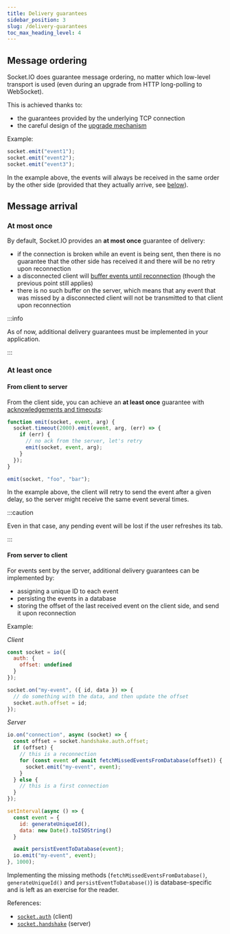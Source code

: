 ```yaml
---
title: Delivery guarantees
sidebar_position: 3
slug: /delivery-guarantees
toc_max_heading_level: 4
---
```


## Message ordering

Socket.IO does guarantee message ordering, no matter which low-level transport is used (even during an upgrade from HTTP long-polling to WebSocket).

This is achieved thanks to:

- the guarantees provided by the underlying TCP connection
- the careful design of the [upgrade mechanism](how-it-works.md#upgrade-mechanism)

Example:

```js
socket.emit("event1");
socket.emit("event2");
socket.emit("event3");
```

In the example above, the events will always be received in the same order by the other side (provided that they actually arrive, see [below](#message-arrival)).

## Message arrival

### At most once

By default, Socket.IO provides an **at most once** guarantee of delivery:

- if the connection is broken while an event is being sent, then there is no guarantee that the other side has received it and there will be no retry upon reconnection
- a disconnected client will [buffer events until reconnection](../03-Client/client-offline-behavior.md) (though the previous point still applies)
- there is no such buffer on the server, which means that any event that was missed by a disconnected client will not be transmitted to that client upon reconnection

:::info

As of now, additional delivery guarantees must be implemented in your application.

:::

### At least once

#### From client to server

From the client side, you can achieve an **at least once** guarantee with [acknowledgements and timeouts](../04-Events/emitting-events.md#with-timeout):

```js
function emit(socket, event, arg) {
  socket.timeout(2000).emit(event, arg, (err) => {
    if (err) {
      // no ack from the server, let's retry
      emit(socket, event, arg);
    }
  });
}

emit(socket, "foo", "bar");
```

In the example above, the client will retry to send the event after a given delay, so the server might receive the same event several times.

:::caution

Even in that case, any pending event will be lost if the user refreshes its tab.

:::

#### From server to client

For events sent by the server, additional delivery guarantees can be implemented by:

- assigning a unique ID to each event
- persisting the events in a database
- storing the offset of the last received event on the client side, and send it upon reconnection

Example:

*Client*

```js
const socket = io({
  auth: {
    offset: undefined
  }
});

socket.on("my-event", ({ id, data }) => {
  // do something with the data, and then update the offset
  socket.auth.offset = id;
});
```

*Server*

```js
io.on("connection", async (socket) => {
  const offset = socket.handshake.auth.offset;
  if (offset) {
    // this is a reconnection
    for (const event of await fetchMissedEventsFromDatabase(offset)) {
      socket.emit("my-event", event);
    }
  } else {
    // this is a first connection
  }
});

setInterval(async () => {
  const event = {
    id: generateUniqueId(),
    data: new Date().toISOString()
  }

  await persistEventToDatabase(event);
  io.emit("my-event", event);
}, 1000);
```

Implementing the missing methods (`fetchMissedEventsFromDatabase()`, `generateUniqueId()` and `persistEventToDatabase()`) is database-specific and is left as an exercise for the reader.

References:

- [`socket.auth`](../../client-options.md#socket-options) (client)
- [`socket.handshake`](../../server-api.md#sockethandshake) (server)
